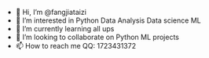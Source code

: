 - 👋 Hi, I’m @fangjiataizi
- 👀 I’m interested in Python Data Analysis Data science ML
- 🌱 I’m currently learning all ups
- 💞️ I’m looking to collaborate on Python ML projects
- 📫 How to reach me 
QQ: 1723431372

<!---
fangjiataizi/fangjiataizi is a ✨ special ✨ repository because its `README.md` (this file) appears on your GitHub profile.
You can click the Preview link to take a look at your changes.
--->
